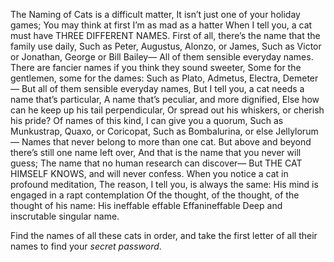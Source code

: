 The Naming of Cats is a difficult matter,
     It isn’t just one of your holiday games;
You may think at first I’m as mad as a hatter
When I tell you, a cat must have THREE DIFFERENT NAMES.
First of all, there’s the name that the family use daily,
     Such as Peter, Augustus, Alonzo, or James,
Such as Victor or Jonathan, George or Bill Bailey—
     All of them sensible everyday names.
There are fancier names if you think they sound sweeter,
     Some for the gentlemen, some for the dames:
Such as Plato, Admetus, Electra, Demeter—
     But all of them sensible everyday names,
But I tell you, a cat needs a name that’s particular,
     A name that’s peculiar, and more dignified,
Else how can he keep up his tail perpendicular,
     Or spread out his whiskers, or cherish his pride?
Of names of this kind, I can give you a quorum,
     Such as Munkustrap, Quaxo, or Coricopat,
Such as Bombalurina, or else Jellylorum—
     Names that never belong to more than one cat.
But above and beyond there’s still one name left over,
     And that is the name that you never will guess;
The name that no human research can discover—
     But THE CAT HIMSELF KNOWS, and will never confess.
When you notice a cat in profound meditation,
     The reason, I tell you, is always the same:
His mind is engaged in a rapt contemplation
     Of the thought, of the thought, of the thought of his name:
          His ineffable effable
          Effanineffable
Deep and inscrutable singular name.


Find the names of all these cats in order, and take the first letter of all their names to find your *secret password*.